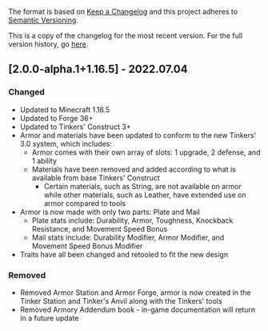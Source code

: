 The format is based on [Keep a Changelog](http://keepachangelog.com/en/1.0.0/) and this project adheres to [Semantic Versioning](http://semver.org/spec/v2.0.0.html).

This is a copy of the changelog for the most recent version. For the full version history, go [here](https://github.com/TheIllusiveC4/ConstructsArmory/blob/1.16.5/CHANGELOG.md).

## [2.0.0-alpha.1+1.16.5] - 2022.07.04
### Changed
- Updated to Minecraft 1.16.5
- Updated to Forge 36+
- Updated to Tinkers' Construct 3+
- Armor and materials have been updated to conform to the new Tinkers' 3.0 system, which includes:
  - Armor comes with their own array of slots: 1 upgrade, 2 defense, and 1 ability
  - Materials have been removed and added according to what is available from base Tinkers' Construct
    - Certain materials, such as String, are not available on armor while other materials, such as Leather, have extended
    use on armor compared to tools
- Armor is now made with only two parts: Plate and Mail
  - Plate stats include: Durability, Armor, Toughness, Knockback Resistance, and Movement Speed Bonus
  - Mail stats include: Durability Modifier, Armor Modifier, and Movement Speed Bonus Modifier
- Traits have all been changed and retooled to fit the new design
### Removed
- Removed Armor Station and Armor Forge, armor is now created in the Tinker Station and Tinker's Anvil along with the
Tinkers' tools
- Removed Armory Addendum book - in-game documentation will return in a future update
